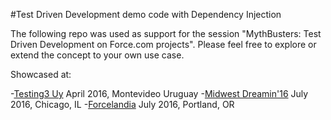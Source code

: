 #Test Driven Development demo code with Dependency Injection

The following repo was used as support for the session "MythBusters: Test Driven Development on Force.com projects". Please feel free to explore or extend the concept to your own use case.

Showcased at:

-[Testing3 Uy](http://testing.uy) April 2016, Montevideo Uruguay
-[Midwest Dreamin'16](http://midwestdreamin.com) July 2016, Chicago, IL
-[Forcelandia](http://forcelandia.com) July 2016, Portland, OR


